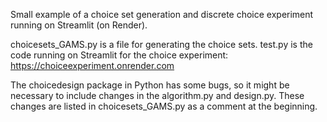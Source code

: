 Small example of a choice set generation and discrete choice experiment running on Streamlit (on Render). 

choicesets_GAMS.py is a file for generating the choice sets. 
test.py is the code running on Streamlit for the choice experiment: 
https://choiceexperiment.onrender.com 

The choicedesign package in Python has some bugs, so it might be necessary to include changes in the algorithm.py and design.py. These changes are listed in choicesets_GAMS.py as a comment at the beginning. 

